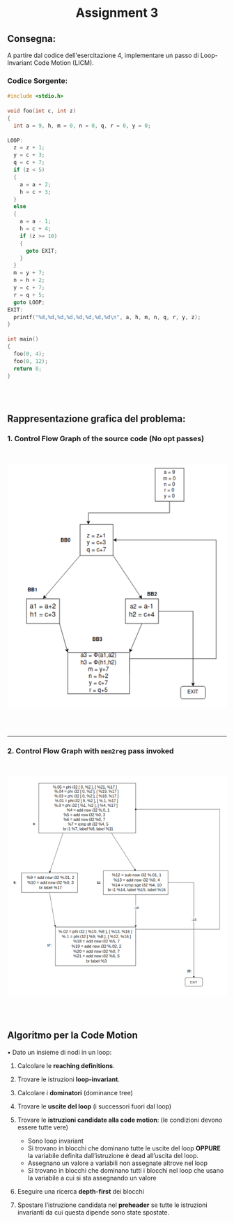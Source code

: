 # <center> Assignment 3 </center>

## Consegna:

A partire dal codice dell'esercitazione 4, implementare un passo di Loop-Invariant Code Motion (LICM).

### Codice Sorgente:

```c++
#include <stdio.h>

void foo(int c, int z)
{
  int a = 9, h, m = 0, n = 0, q, r = 0, y = 0;

LOOP:
  z = z + 1;
  y = c + 3;
  q = c + 7;
  if (z < 5)
  {
    a = a + 2;
    h = c + 3;
  }
  else
  {
    a = a - 1;
    h = c + 4;
    if (z >= 10)
    {
      goto EXIT;
    }
  }
  m = y + 7;
  n = h + 2;
  y = c + 7;
  r = q + 5;
  goto LOOP;
EXIT:
  printf("%d,%d,%d,%d,%d,%d,%d,%d\n", a, h, m, n, q, r, y, z);
}

int main()
{
  foo(0, 4);
  foo(0, 12);
  return 0;
}

```

<br><br>

## Rappresentazione grafica del problema:

### 1. Control Flow Graph of the source code (No opt passes)

<br>

![ss1](./img/SS1.png)

<br><br>

---

### 2. Control Flow Graph with `mem2reg` pass invoked

<br>

![](./img/LICM_mem2reg_IR.png)

<br><br>

## Algoritmo per la Code Motion

• Dato un insieme di nodi in un loop:

1. Calcolare le <b>reaching definitions</b>.

2. Trovare le istruzioni <b>loop-invariant</b>.
3. Calcolare i <b>dominatori</b> (dominance tree)

4. Trovare le <b>uscite del loop</b> (i successori fuori dal loop)
5. Trovare le <b>istruzioni candidate alla code motion</b>: (le condizioni devono essere tutte vere)

   - Sono loop invariant
   - Si trovano in blocchi che dominano tutte le uscite del loop <b>OPPURE</b> la variabile definita dall’istruzione è dead all’uscita del loop.
   - Assegnano un valore a variabili non assegnate altrove nel loop
   - Si trovano in blocchi che dominano tutti i blocchi nel loop che usano la variabile a cui si sta assegnando un valore

6. Eseguire una ricerca <b>depth-first</b> dei blocchi

7. Spostare l’istruzione candidata nel <b>preheader</b> se tutte le istruzioni
   invarianti da cui questa dipende sono state spostate.
